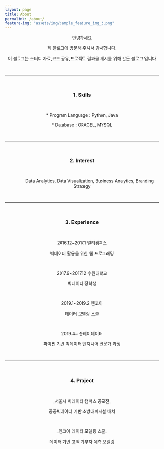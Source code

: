 ```yaml
---
layout: page
title: About
permalink: /about/
feature-img: "assets/img/sample_feature_img_2.png"
---
```


<style>
.text{text-indent: 50px;}
#jb-sidebar{width: 260px;padding: 20px;margin-bottom: 10px;float: left;border: 0px;text-align: right;}
#jb-content{width: 580px;padding: 20px;margin-bottom: 10px;float: right;border: 0px;}
@media ( min-width: 481px )
{
  #jb-sidebar { width: 260px; float: left; }
  #jb-content { width: 580px; float: right; }
}
</style>


<center>

<p>안녕하세요 </p>

<p>제 블로그에 방문해 주셔서 감사합니다.</p>

<p>이 블로그는 스터디 자료,코드 공유,프로젝트 결과물 게시를 위해 만든 블로그 입니다 </p>

</center>

<br>

---------------------------

<br>

<center>
<h3>1. Skills </h3>
</center>

<br>

<center>
 <p> * Program Language : Python, Java </p>
 <p> * Database : ORACEL, MYSQL </p>
</center>

<br>

 ---------------------------

<br>

<center>
<h3>2. Interest</h3>
</center>

<br>
<center>
   <p class="text"> Data Analytics, Data Visualization, Business Analytics, Branding Strategy </p>
</center>
<br>

---------------------------

<br>

<center>
<h3> 3. Experience </h3>
</center>

<br>

<center>
  <p> 2016.12~2017.1 멀티캠퍼스 </p>
  <p> 빅데이터 활용을 위한 웹 프로그래밍 </p> <br>
  <p> 2017.9~2017.12  수원대학교 </p>
  <p> 빅데이터 장학생 </p> <br>
  <p> 2019.1~2019.2  엔코아 </p>
  <p> 데이터 모델링 스쿨 </p> <br>
  <p> 2019.4~  플레이데이터 </p>
  <p> 파이썬 기반 빅데이터 엔지니어 전문가 과정 </p>
</center>

<br>

---------------------------

<br>

<center>
<h3> 4. Project </h3>
</center>

<br>

<center>
<p> _서울시 빅데이터 캠퍼스 공모전_ </p>
<p> 공공빅데이터 기반 소방대피시설 배치 </p> <br>
<p> _엔코아 데이터 모델링 스쿨_ </p>
<p> 데이터 기반 고액 기부자 예측 모델링 </p>
</center>
